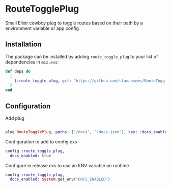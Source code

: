 # RouteTogglePlug

Small Elixir cowboy plug to toggle routes based on their path by a environment variable or app config

## Installation

The package can be installed by adding `route_toggle_plug` to your list of dependencies in `mix.exs`:

```elixir
def deps do
  [
    {:route_toggle_plug, git: "https://github.com/stanansems/RouteTogglePlug.git", tag: "0.1.2"}
  ]
end
```

## Configuration

Add plug
```elixir

plug RouteTogglePlug, paths: ["/docs", "/docs-json"], key: :docs_enabled

```

Configuration to add to config.exs

```elixir
config :route_toggle_plug,
  docs_enabled: true
```

Configure in release.exs to use an ENV variable on runtime
```elixir
config :route_toggle_plug,
  docs_enabled: System.get_env("DOCS_ENABLED")
```
